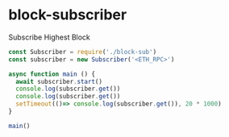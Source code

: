 # block-subscriber
Subscribe Highest Block
```js
const Subscriber = require('./block-sub')
const subscriber = new Subscriber('<ETH_RPC>')

async function main () {
  await subscriber.start()
  console.log(subscriber.get())
  console.log(subscriber.get())
  setTimeout(()=> console.log(subscriber.get()), 20 * 1000)
}

main()
```
